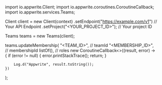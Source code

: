 import io.appwrite.Client;
import io.appwrite.coroutines.CoroutineCallback;
import io.appwrite.services.Teams;

Client client = new Client(context)
    .setEndpoint("https://example.com/v1") // Your API Endpoint
    .setProject("<YOUR_PROJECT_ID>"); // Your project ID

Teams teams = new Teams(client);

teams.updateMembership(
    "<TEAM_ID>", // teamId 
    "<MEMBERSHIP_ID>", // membershipId 
    listOf(), // roles 
    new CoroutineCallback<>((result, error) -> {
        if (error != null) {
            error.printStackTrace();
            return;
        }

        Log.d("Appwrite", result.toString());
    })
);

